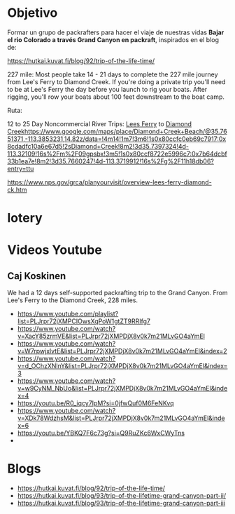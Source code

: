 # Objetivo

Formar un grupo de packrafters para hacer el viaje de nuestras vidas **Bajar el rio Colorado a través Grand Canyon en packraft**, inspirados en el blog de:

https://hutkai.kuvat.fi/blog/92/trip-of-the-life-time/

227 mile: Most people take 14 - 21 days to complete the 227 mile journey from Lee's Ferry to Diamond Creek. If you're doing a private trip you'll need to be at Lee's Ferry the day before you launch to rig your boats. After rigging, you'll row your boats about 100 feet downstream to the boat camp.

Ruta:

12 to 25 Day Noncommercial River Trips: [Lees Ferry](https://www.google.com/maps/place/Lees+Ferry/@36.8657337,-111.5893256,17z/data=!3m1!4b1!4m6!3m5!1s0x87346ebdbe509765:0x1260407afe44ac00!8m2!3d36.8657337!4d-111.5867507!16zL20vMDJ4a2ps?entry=ttu) to [Diamond Creek](https://www.google.com/maps/place/Diamond+Creek+Beach/@35.7651371,-113.3853231,14.82z/data=!4m14!1m7!3m6!1s0x80ccfc0eb69c7917:0x8cdadfc10a6e67d5!2sDiamond+Creek!8m2!3d35.7397324!4d-113.32109!16s%2Fm%2F09gpsbx!3m5!1s0x80ccf8722e5996c7:0x7b64dcbf33b1ea7e!8m2!3d35.7660247!4d-113.3719912!16s%2Fg%2F11h18db06?entry=ttu)https://www.google.com/maps/place/Diamond+Creek+Beach/@35.7651371,-113.3853231,14.82z/data=!4m14!1m7!3m6!1s0x80ccfc0eb69c7917:0x8cdadfc10a6e67d5!2sDiamond+Creek!8m2!3d35.7397324!4d-113.32109!16s%2Fm%2F09gpsbx!3m5!1s0x80ccf8722e5996c7:0x7b64dcbf33b1ea7e!8m2!3d35.7660247!4d-113.3719912!16s%2Fg%2F11h18db06?entry=ttu



https://www.nps.gov/grca/planyourvisit/overview-lees-ferry-diamond-ck.htm

# lotery

# Videos Youtube

## Caj Koskinen

We had a 12 days self-supported packrafting trip to the Grand Canyon. From Lee's Ferry to the Diamond Creek, 228 miles.

- https://www.youtube.com/playlist?list=PLJrpr72jXMPCIOwsXqPoW1gtZT9RRIfg7
- https://www.youtube.com/watch?v=XacY85zrmVE&list=PLJrpr72jXMPDjX8v0k7m21MLvGO4aYmEl
- https://www.youtube.com/watch?v=W7rpwjxlvtE&list=PLJrpr72jXMPDjX8v0k7m21MLvGO4aYmEl&index=2
- https://www.youtube.com/watch?v=d_OChzXNlnY&list=PLJrpr72jXMPDjX8v0k7m21MLvGO4aYmEl&index=3
- https://www.youtube.com/watch?v=w9CyNM_NbUo&list=PLJrpr72jXMPDjX8v0k7m21MLvGO4aYmEl&index=4
- https://youtu.be/R0_iqcy7IpM?si=0jfwQuf0M6FeNKvq
- https://www.youtube.com/watch?v=XDk78WdzhsM&list=PLJrpr72jXMPDjX8v0k7m21MLvGO4aYmEl&index=6
- https://youtu.be/YBKQ7F6c73g?si=Q9RuZKc6WxCWyTns
- 
# Blogs

- https://hutkai.kuvat.fi/blog/92/trip-of-the-life-time/
- https://hutkai.kuvat.fi/blog/93/trip-of-the-lifetime-grand-canyon-part-ii/
- https://hutkai.kuvat.fi/blog/93/trip-of-the-lifetime-grand-canyon-part-iii
